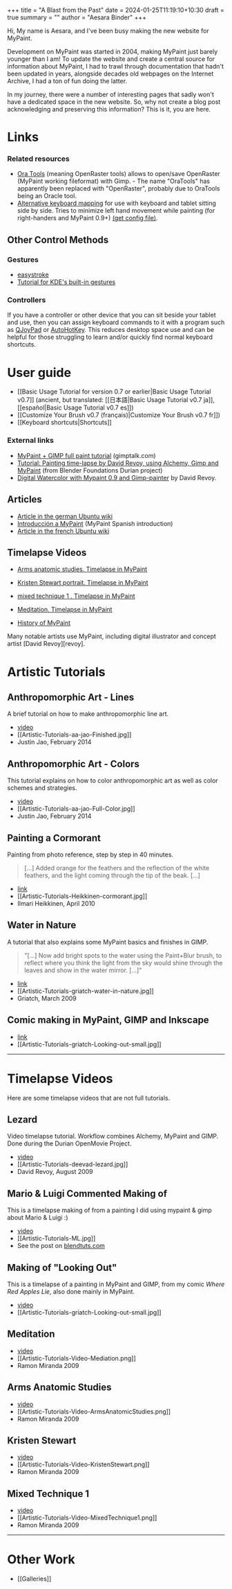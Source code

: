 +++
title = "A Blast from the Past"
date = 2024-01-25T11:19:10+10:30
draft = true
summary = ""
author = "Aesara Binder"
+++

Hi, My name is Aesara, and I've been busy making the new website for MyPaint.

Development on MyPaint was started in 2004, making MyPaint just barely younger than
I am! To update the website and create a central source for information about MyPaint,
I had to trawl through documentation that hadn't been updated in years, alongside
decades old webpages on the Internet Archive, I had a ton of fun doing the latter.

In my journey, there were a number of interesting pages that sadly won't have a
dedicated space in the new website. So, why not create a blog post acknowledging
and preserving this information? This is it, you are here.

# Links
### Related resources
- [Ora Tools](http://gitorious.org/openraster/) (meaning OpenRaster tools) allows to open/save OpenRaster (MyPaint working fileformat) with Gimp. - The name "OraTools" has apparently been replaced with "OpenRaster", probably due to OraTools being an Oracle tool.
-   [Alternative keyboard mapping](Links-alt-keyboard.png) for use with keyboard and tablet sitting side by side. Tries to minimize left hand movement while painting (for right-handers and MyPaint 0.9+) [(get config file)](http://pastebin.com/EdNJUYWC).

## Other Control Methods
### Gestures
-   [easystroke](http://easystroke.wiki.sourceforge.net/)
-   [Tutorial for KDE's built-in gestures](http://kubuntuforums.net/forums/index.php?topic=3086781)

### Controllers
If you have a controller or other device that you can sit beside your tablet and use, then you can assign keyboard commands to it with a program such as [QJoyPad](http://qjoypad.sourceforge.net/) or [AutoHotKey](http://www.autohotkey.com/). This reduces desktop space use and can be helpful for those struggling to learn and/or quickly find normal keyboard shortcuts.

# User guide
- [[Basic Usage Tutorial for version 0.7 or earlier|Basic Usage Tutorial v0.7]] (ancient, but translated: [[日本語|Basic Usage Tutorial v0.7 ja]], [[español|Basic Usage Tutorial v0.7 es]])
- [[Customize Your Brush v0.7 (français)|Customize Your Brush v0.7 fr]])
- [[Keyboard shortcuts|Shortcuts]]

### External links

- [MyPaint + GIMP full paint tutorial](http://www.gimptalk.com/forum/water-in-nature-mypaint-+-gimp-tutorial--t38518.html) (gimptalk.com)
- [Tutorial: Painting time-lapse by David Revoy, using Alchemy, Gimp and MyPaint](http://durian.blender.org/news/tutorial-painting-time-lapse-by-david-revoy/) (from Blender Foundations Durian project)
- [Digital Watercolor with Mypaint 0.9 and Gimp-painter](http://vimeo.com/18157214) by David Revoy.

## Articles

-   [Article in the german Ubuntu wiki](http://wiki.ubuntuusers.de/MyPaint)
-   [Introducción a MyPaint](http://vimeo.com/7638830) (MyPaint Spanish introduction)
-   [Article in the french Ubuntu wiki](http://doc.ubuntu-fr.org/mypaint)

## Timelapse Videos

-   [Arms anatomic studies. Timelapse in MyPaint](http://www.youtube.com/watch?v=K1s6olUeGjw)
-   [Kristen Stewart portrait. Timelapse in MyPaint](http://www.youtube.com/watch?v=6QRa3sESIKc)
-   [mixed technique 1 . Timelapse in MyPaint](http://www.youtube.com/watch?v=85WBgaPyJLQ)
-   [Meditation. Timelapse in MyPaint](http://www.youtube.com/watch?v=rby0OB_8x-o)

- [History of MyPaint](https://log2.ch/2009/developer-monologue-short-history-of-mypaint/)

Many notable artists use MyPaint, including digital illustrator and concept artist [David Revoy][revoy].

# Artistic Tutorials
## Anthropomorphic Art - Lines

A brief tutorial on how to make anthropomorphic line art.

* [video](http://www.youtube.com/watch?v=N6XmnhTXd_0) 
* [[Artistic-Tutorials-aa-jao-Finished.jpg]]
* Justin Jao, February 2014

## Anthropomorphic Art - Colors

This tutorial explains on how to color anthropomorphic art as well as color schemes and strategies.

* [video](http://www.youtube.com/watch?v=zJRXgkwBo3s)
* [[Artistic-Tutorials-aa-jao-Full-Color.jpg]]
* Justin Jao, February 2014

## Painting a Cormorant

Painting from photo reference, step by step in 40 minutes. 

> [...] Added orange for the feathers and the reflection of the white feathers, and the light coming through the tip of the beak. [...]

* [link](http://globaloid.blogspot.com/2010/04/mypaint-tutorial-painting-cormorant.html)
* [[Artistic-Tutorials-Heikkinen-cormorant.jpg]]
* Ilmari Heikkinen, April 2010

## Water in Nature

A tutorial that also explains some MyPaint basics and finishes in GIMP.

> "[...] Now add bright spots to the water using the Paint+Blur brush, to reflect where you think the light from the sky would shine through the leaves and show in the water mirror. [...]"

* [link](http://www.gimptalk.com/forum/water-in-nature-mypaint-+-gimp-tutorial--t38518.html)
* [[Artistic-Tutorials-griatch-water-in-nature.jpg]]
* Griatch, March 2009

## Comic making in MyPaint, GIMP and Inkscape

* [link](http://www.gimptalk.com/forum/tutorial-comic-making-using-mypaint,-gimp-and-inkscape-p380215.html\#p380215)
* [[Artistic-Tutorials-griatch-Looking-out-small.jpg]]

* * *

# Timelapse Videos

Here are some timelapse videos that are not full tutorials.

## Lezard

Video timelapse tutorial. Workflow combines Alchemy, MyPaint and GIMP. Done during the Durian OpenMovie Project.

* [video](http://vimeo.com/6143607)
* [[Artistic-Tutorials-deevad-lezard.jpg]]
* David Revoy, August 2009

## Mario & Luigi Commented Making of

This is a timelapse making of from a painting I did using mypaint & gimp about Mario & Luigi :)

* [video](http://vimeo.com/13516509)
* [[Artistic-Tutorials-ML.jpg]]
* See the post on [blendtuts.com](http://www.blendtuts.com/2010/07/mario-luigi-making-of.html)

## Making of "Looking Out"

This is a timelapse of a painting in MyPaint and GIMP, from my comic *Where Red Apples Lie*, also done mainly in MyPaint.

* [video](http://www.youtube.com/watch?v=wgbGGV_wuBI)
* [[Artistic-Tutorials-griatch-Looking-out-small.jpg]]

## Meditation

* [video](http://www.youtube.com/watch?v=rby0OB_8x-o)
* [[Artistic-Tutorials-Video-Mediation.png]]
* Ramon Miranda 2009

## Arms Anatomic Studies

* [video](http://www.youtube.com/watch?v=K1s6olUeGjw)
* [[Artistic-Tutorials-Video-ArmsAnatomicStudies.png]]
* Ramon Miranda 2009

## Kristen Stewart

* [video](http://www.youtube.com/watch?v=6QRa3sESIKc)
* [[Artistic-Tutorials-Video-KristenStewart.png]]
* Ramon Miranda 2009

## Mixed Technique 1

* [video](http://www.youtube.com/watch?v=85WBgaPyJLQ)
* [[Artistic-Tutorials-Video-MixedTechnique1.png]]
* Ramon Miranda 2009

* * *

# Other Work

* [[Galleries]]



